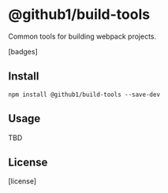 # @github1/build-tools

Common tools for building webpack projects.

[badges]

## Install
```shell
npm install @github1/build-tools --save-dev
```

## Usage

TBD

## License

[license]